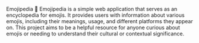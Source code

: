 Emojipedia 📙
Emojipedia is a simple web application that serves as an encyclopedia for emojis. It provides users with information about various emojis, including their meanings, usage, and different platforms they appear on. This project aims to be a helpful resource for anyone curious about emojis or needing to understand their cultural or contextual significance.